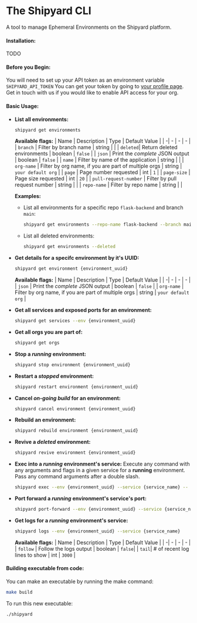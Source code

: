 # The Shipyard CLI
A tool to manage Ephemeral Environments on the Shipyard platform.

#### Installation:

TODO

#### Before you Begin:
You will need to set up your API token as an environment variable `SHIPYARD_API_TOKEN`
You can get your token by going to [your profile page](https://shipyard.build/profile). Get in touch with us if you would like to enable API access for your org.

#### Basic Usage:
- **List all environments:**
    ```bash
    shipyard get environments
    ```
    **Available flags:**
    | Name | Description | Type | Default Value |
    | -| - | - | - |
    | `branch` | Filter by branch name | string | |
    | `deleted`| Return deleted environments | boolean | `false` |
    | `json` | Print the *complete* JSON output  | boolean | `false` |
    | `name` | Filter by name of the application | string | |
    | `org-name` | Filter by org name, if you are part of multiple orgs | string | `your default org` |
    | `page` | Page number requested | int | `1` |
    | `page-size` | Page size requested | int | `20` |
    | `pull-request-number` | Filter by pull request number | string |  |
    | `repo-name` | Filter by repo name | string |  |
    
    **Examples:**
    - List all environments for a specific repo `flask-backend` and branch `main`:
        ```bash
        shipyard get environments --repo-name flask-backend --branch main
        ```
    - List all deleted environments:
        ```bash
        shipyard get environments --deleted
        ```
    
- **Get details for a specifc environment by it's UUID:**
    ```bash
    shipyard get environment {environment_uuid}
    ```
    **Available flags:**
    | Name | Description | Type | Default Value |
    | -| - | - | - |
    | `json` | Print the *complete* JSON output  | boolean | `false` |
    | `org-name` | Filter by org name, if you are part of multiple orgs | string | `your default org` |
 
- **Get all services and exposed ports for an environment:**
    ```bash
    shipyard get services --env {environment_uuid} 
    ```
- **Get all orgs you are part of:**
    ```bash
    shipyard get orgs
    ```
- **Stop a *running* environment:**
    ```bash
    shipyard stop environment {environment_uuid}
    ```
- **Restart a *stopped* environment:**
    ```bash
    shipyard restart environment {environment_uuid}
    ```
- **Cancel *on-going build* for an environment:**
    ```bash
    shipyard cancel environment {environment_uuid}
    ```
- **Rebuild an environment:**
    ```bash
    shipyard rebuild environment {environment_uuid}
    ```
- **Revive a *deleted* environment:**
    ```bash
    shipyard revive environment {environment_uuid}
    ```
- **Exec into a *running* environment's service:**
   Execute any command with any arguments and flags in a given service for a **running** environment. Pass any command arguments after a double slash.
    ```bash
    shipyard exec --env {environment_uuid} --service {service_name} -- bash
    ```
- **Port forward a *running* environment's service's port:**
    ```bash
    shipyard port-forward --env {environment_uuid} --service {service_name} --ports 80:80
    ```
- **Get logs for a *running* environment's service:**
    ```bash
    shipyard logs --env {environment_uuid} --service {service_name}
    ```
    **Available flags:**
    | Name | Description | Type | Default Value |
    | -| - | - | - |
    | `follow` | Follow the logs output | boolean | `false`|
    | `tail`| # of recent log lines to show | int | `3000` |
#### Building executable from code:
You can make an executable by running the make command:
```bash
make build
```
To run this new executable:
```bash
./shipyard
```
